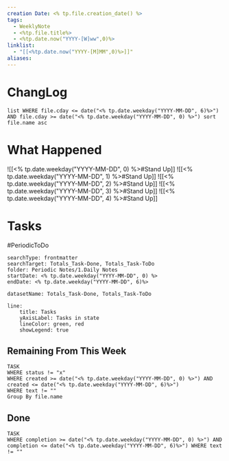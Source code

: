 ```yaml
---
creation Date: <% tp.file.creation_date() %>
tags:
  - WeeklyNote
  - <%tp.file.title%>
  - <%tp.date.now("YYYY-[W]ww",0)%>
linklist:
  - "[[<%tp.date.now("YYYY-[M]MM",0)%>]]"
aliases:
---
```

# ChangLog
```dataview
list WHERE file.cday <= date("<% tp.date.weekday("YYYY-MM-DD", 6)%>") AND file.cday >= date("<% tp.date.weekday("YYYY-MM-DD", 0) %>") sort file.name asc
```
# What Happened
![[<% tp.date.weekday("YYYY-MM-DD", 0) %>#Stand Up]]
![[<% tp.date.weekday("YYYY-MM-DD", 1) %>#Stand Up]]
![[<% tp.date.weekday("YYYY-MM-DD", 2) %>#Stand Up]]
![[<% tp.date.weekday("YYYY-MM-DD", 3) %>#Stand Up]]
![[<% tp.date.weekday("YYYY-MM-DD", 4) %>#Stand Up]]
# Tasks
#PeriodicToDo 
```tracker
searchType: frontmatter
searchTarget: Totals_Task-Done, Totals_Task-ToDo
folder: Periodic Notes/1.Daily Notes
startDate: <% tp.date.weekday("YYYY-MM-DD", 0) %>
endDate: <% tp.date.weekday("YYYY-MM-DD", 6)%>

datasetName: Totals_Task-Done, Totals_Task-ToDo

line:
	title: Tasks
	yAxisLabel: Tasks in state
	lineColor: green, red
	showLegend: true
```
## Remaining From This Week
```dataview
TASK 
WHERE status != "x"
WHERE created >= date("<% tp.date.weekday("YYYY-MM-DD", 0) %>") AND created <= date("<% tp.date.weekday("YYYY-MM-DD", 6)%>") 
WHERE text != ""
Group By file.name 
```
## Done
```dataview
TASK
WHERE completion >= date("<% tp.date.weekday("YYYY-MM-DD", 0) %>") AND completion <= date("<% tp.date.weekday("YYYY-MM-DD", 6)%>") WHERE text != ""
```